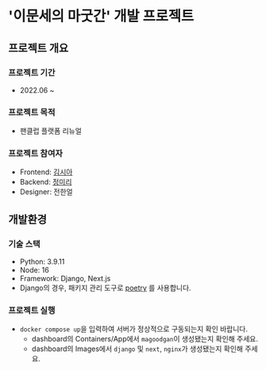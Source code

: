 # '이문세의 마굿간' 개발 프로젝트

## 프로젝트 개요

### 프로젝트 기간

- 2022.06 ~

### 프로젝트 목적

- 팬클럽 플랫폼 리뉴얼

### 프로젝트 참여자

- Frontend: [김시아](https://github.com/kim-sia)
- Backend: [정미리](https://github.com/jeongmiri)
- Designer: 전한얼

## 개발환경

### 기술 스택

- Python: 3.9.11
- Node: 16
- Framework: Django, Next.js
- Django의 경우, 패키지 관리 도구로 [poetry](https://python-poetry.org/) 를 사용합니다.

### 프로젝트 실행
- `docker compose up`을 입력하여 서버가 정상적으로 구동되는지 확인 바랍니다.
    - dashboard의 Containers/App에서 `magoodgan`이 생성됐는지 확인해 주세요.
    - dashboard의 Images에서 `django` 및 `next`, `nginx`가 생성됐는지 확인해 주세요.
